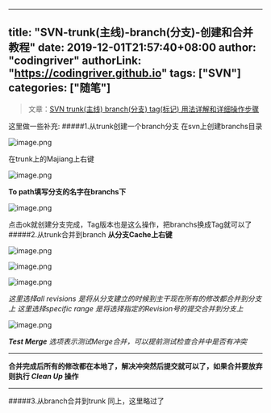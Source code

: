 ﻿
---
title: "SVN-trunk(主线)-branch(分支)-创建和合并教程"
date: 2019-12-01T21:57:40+08:00
author: "codingriver"
authorLink: "https://codingriver.github.io"
 tags: ["SVN"]
categories: ["随笔"]
---

<!--more-->


>文章：[SVN trunk(主线) branch(分支) tag(标记) 用法详解和详细操作步骤](http://blog.csdn.net/vbirdbest/article/details/51122637)

这里做一些补充:
#####1.从trunk创建一个branch分支
在svn上创建branchs目录


![image.png](http://upload-images.jianshu.io/upload_images/1095643-54041b4316358c6a.png?imageMogr2/auto-orient/strip%7CimageView2/2/w/1240)  

在trunk上的Majiang上右键


![image.png](http://upload-images.jianshu.io/upload_images/1095643-db5f9008e1c6dea7.png?imageMogr2/auto-orient/strip%7CimageView2/2/w/1240)  

**To path填写分支的名字在branchs下**


![image.png](http://upload-images.jianshu.io/upload_images/1095643-04c551778ab30a74.png?imageMogr2/auto-orient/strip%7CimageView2/2/w/1240)  

点击ok就创建分支完成，Tag版本也是这么操作，把branchs换成Tag就可以了
#####2.从trunk合并到branch
**从分支Cache上右键**


![image.png](http://upload-images.jianshu.io/upload_images/1095643-a9781a60f3b4bfb1.png?imageMogr2/auto-orient/strip%7CimageView2/2/w/1240)  




![image.png](http://upload-images.jianshu.io/upload_images/1095643-268788118fb4c7df.png?imageMogr2/auto-orient/strip%7CimageView2/2/w/1240)  




![image.png](http://upload-images.jianshu.io/upload_images/1095643-ed796045925cc388.png?imageMogr2/auto-orient/strip%7CimageView2/2/w/1240)  

*这里选择all revisions 是将从分支建立的时候到主干现在所有的修改都合并到分支上*
*这里选择specific range 是将选择指定的Revision号的提交合并到分支上*


![image.png](http://upload-images.jianshu.io/upload_images/1095643-a3d6d96e628c2f28.png?imageMogr2/auto-orient/strip%7CimageView2/2/w/1240)  

***Test Merge** 选项表示测试Merge合并，可以提前测试检查合并中是否有冲突*
****
**合并完成后所有的修改都在本地了，解决冲突然后提交就可以了，如果合并要放弃则执行 ***Clean Up*** 操作**
****
#####3.从branch合并到trunk
同上，这里略过了
